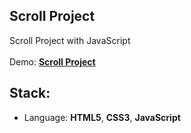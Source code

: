 ## Scroll Project

Scroll Project with JavaScript<br>
<br>
Demo: **[Scroll Project](https://dejanv91.github.io/12-Scroll-Project/index.html)**

## Stack:
* Language: **HTML5**, **CSS3**, **JavaScript**
